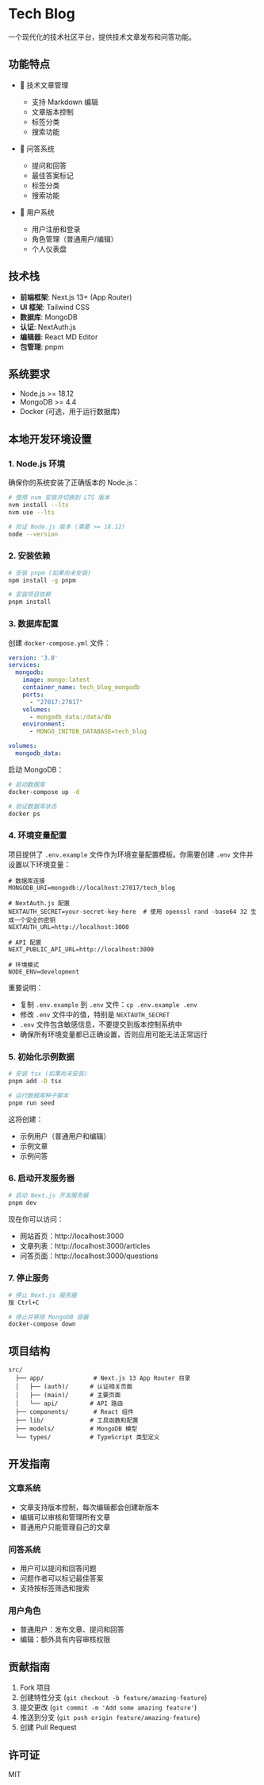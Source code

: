 # Tech Blog

一个现代化的技术社区平台，提供技术文章发布和问答功能。

## 功能特点

- 📝 技术文章管理
  - 支持 Markdown 编辑
  - 文章版本控制
  - 标签分类
  - 搜索功能

- 💬 问答系统
  - 提问和回答
  - 最佳答案标记
  - 标签分类
  - 搜索功能

- 👥 用户系统
  - 用户注册和登录
  - 角色管理（普通用户/编辑）
  - 个人仪表盘

## 技术栈

- **前端框架**: Next.js 13+ (App Router)
- **UI 框架**: Tailwind CSS
- **数据库**: MongoDB
- **认证**: NextAuth.js
- **编辑器**: React MD Editor
- **包管理**: pnpm

## 系统要求

- Node.js >= 18.12
- MongoDB >= 4.4
- Docker (可选，用于运行数据库)

## 本地开发环境设置

### 1. Node.js 环境

确保你的系统安装了正确版本的 Node.js：

```bash
# 使用 nvm 安装并切换到 LTS 版本
nvm install --lts
nvm use --lts

# 验证 Node.js 版本 (需要 >= 18.12)
node --version
```

### 2. 安装依赖

```bash
# 安装 pnpm (如果尚未安装)
npm install -g pnpm

# 安装项目依赖
pnpm install
```

### 3. 数据库配置

创建 `docker-compose.yml` 文件：

```yaml
version: '3.8'
services:
  mongodb:
    image: mongo:latest
    container_name: tech_blog_mongodb
    ports:
      - "27017:27017"
    volumes:
      - mongodb_data:/data/db
    environment:
      - MONGO_INITDB_DATABASE=tech_blog

volumes:
  mongodb_data:
```

启动 MongoDB：

```bash
# 启动数据库
docker-compose up -d

# 验证数据库状态
docker ps
```

### 4. 环境变量配置

项目提供了 `.env.example` 文件作为环境变量配置模板。你需要创建 `.env` 文件并设置以下环境变量：

```env
# 数据库连接
MONGODB_URI=mongodb://localhost:27017/tech_blog

# NextAuth.js 配置
NEXTAUTH_SECRET=your-secret-key-here  # 使用 openssl rand -base64 32 生成一个安全的密钥
NEXTAUTH_URL=http://localhost:3000

# API 配置
NEXT_PUBLIC_API_URL=http://localhost:3000

# 环境模式
NODE_ENV=development
```

重要说明：
- 复制 `.env.example` 到 `.env` 文件：`cp .env.example .env`
- 修改 `.env` 文件中的值，特别是 `NEXTAUTH_SECRET`
- `.env` 文件包含敏感信息，不要提交到版本控制系统中
- 确保所有环境变量都已正确设置，否则应用可能无法正常运行

### 5. 初始化示例数据

```bash
# 安装 tsx (如果尚未安装)
pnpm add -D tsx

# 运行数据库种子脚本
pnpm run seed
```

这将创建：
- 示例用户（普通用户和编辑）
- 示例文章
- 示例问答

### 6. 启动开发服务器

```bash
# 启动 Next.js 开发服务器
pnpm dev
```

现在你可以访问：
- 网站首页：http://localhost:3000
- 文章列表：http://localhost:3000/articles
- 问答页面：http://localhost:3000/questions

### 7. 停止服务

```bash
# 停止 Next.js 服务器
按 Ctrl+C

# 停止并移除 MongoDB 容器
docker-compose down
```

## 项目结构

```
src/
  ├── app/              # Next.js 13 App Router 目录
  │   ├── (auth)/      # 认证相关页面
  │   ├── (main)/      # 主要页面
  │   └── api/         # API 路由
  ├── components/       # React 组件
  ├── lib/             # 工具函数和配置
  ├── models/          # MongoDB 模型
  └── types/           # TypeScript 类型定义
```

## 开发指南

### 文章系统

- 文章支持版本控制，每次编辑都会创建新版本
- 编辑可以审核和管理所有文章
- 普通用户只能管理自己的文章

### 问答系统

- 用户可以提问和回答问题
- 问题作者可以标记最佳答案
- 支持按标签筛选和搜索

### 用户角色

- 普通用户：发布文章、提问和回答
- 编辑：额外具有内容审核权限

## 贡献指南

1. Fork 项目
2. 创建特性分支 (`git checkout -b feature/amazing-feature`)
3. 提交更改 (`git commit -m 'Add some amazing feature'`)
4. 推送到分支 (`git push origin feature/amazing-feature`)
5. 创建 Pull Request

## 许可证

MIT